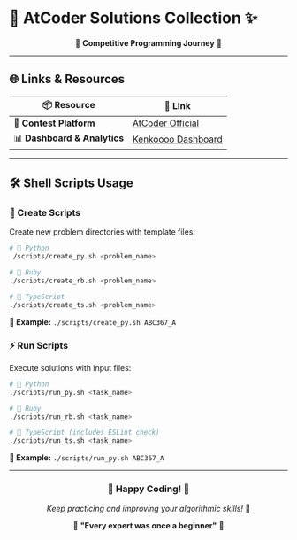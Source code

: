 # 🚀 AtCoder Solutions Collection ✨

<div align="center">

🎯 **Competitive Programming Journey** 🎯

</div>

---

## 🌐 Links & Resources

| 📦 **Resource** | 🔗 **Link** |
|---|---|
| 🏁 **Contest Platform** | [AtCoder Official](https://atcoder.jp/) |
| 📊 **Dashboard & Analytics** | [Kenkoooo Dashboard](https://kenkoooo.com/atcoder/#/table/yukibach) |

---

## 🛠️ Shell Scripts Usage

### 🎨 Create Scripts
Create new problem directories with template files:

```bash
# 🐍 Python
./scripts/create_py.sh <problem_name>

# 💎 Ruby  
./scripts/create_rb.sh <problem_name>

# 📘 TypeScript
./scripts/create_ts.sh <problem_name>
```

**📝 Example:** `./scripts/create_py.sh ABC367_A`

### ⚡ Run Scripts
Execute solutions with input files:

```bash
# 🐍 Python
./scripts/run_py.sh <task_name>

# 💎 Ruby
./scripts/run_rb.sh <task_name>

# 📘 TypeScript (includes ESLint check)
./scripts/run_ts.sh <task_name>
```

**📝 Example:** `./scripts/run_py.sh ABC367_A`

---

<div align="center">

### 🎊 Happy Coding! 🎊

*Keep practicing and improving your algorithmic skills!* 💪

🌟 **"Every expert was once a beginner"** 🌟

</div>